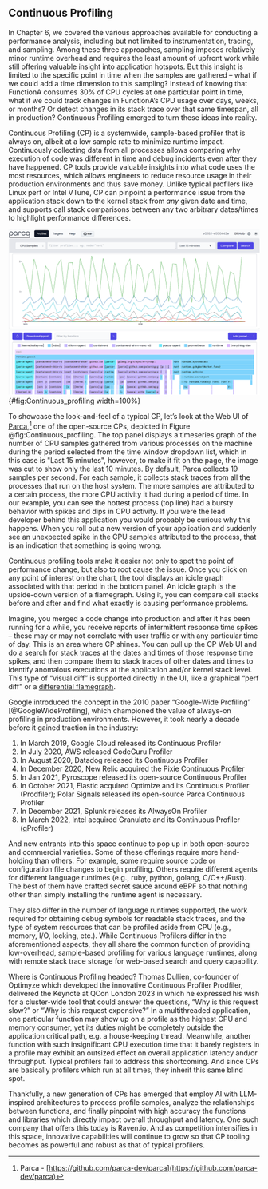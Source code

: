 ## Continuous Profiling

In Chapter 6, we covered the various approaches available for conducting a performance analysis, including but not limited to instrumentation, tracing, and sampling. Among these three approaches, sampling imposes relatively minor runtime overhead and requires the least amount of upfront work while still offering valuable insight into application hotspots. But this insight is limited to the specific point in time when the samples are gathered – what if we could add a time dimension to this sampling? Instead of knowing that FunctionA consumes 30% of CPU cycles at one particular point in time, what if we could track changes in FunctionA’s CPU usage over days, weeks, or months? Or detect changes in its stack trace over that same timespan, all in production? Continuous Profiling emerged to turn these ideas into reality.

Continuous Profiling (CP) is a systemwide, sample-based profiler that is always on, albeit at a low sample rate to minimize runtime impact. Continuously collecting data from all processes allows comparing why execution of code was different in time and debug incidents even after they have happened. CP tools provide valuable insights into what code uses the most resources, which allows engineers to reduce resource usage in their production environments and thus save money. Unlike typical profilers like Linux perf or Intel VTune, CP can pinpoint a performance issue from the application stack down to the kernel stack from *any* given date and time, and supports call stack comparisons between any two arbitrary dates/times to highlight performance differences.

![Screenshot of Parca Continuous Profiler Wb UI.](../../img/perf-tools/Continuous_profiling.png){#fig:Continuous_profiling width=100%}

To showcase the look-and-feel of a typical CP, let’s look at the Web UI of [Parca](https://github.com/parca-dev/parca),[^1] one of the open-source CPs, depicted in Figure @fig:Continuous_profiling. The top panel displays a timeseries graph of the number of CPU samples gathered from various processes on the machine during the period selected from the time window dropdown list, which in this case is "Last 15 minutes", however, to make it fit on the page, the image was cut to show only the last 10 minutes. By default, Parca collects 19 samples per second. For each sample, it collects stack traces from all the processes that run on the host system. The more samples are attributed to a certain process, the more CPU activity it had during a period of time. In our example, you can see the hottest process (top line) had a bursty behavior with spikes and dips in CPU activity. If you were the lead developer behind this application you would probably be curious why this happens. When you roll out a new version of your application and suddenly see an unexpected spike in the CPU samples attributed to the process, that is an indication that something is going wrong.

Continuous profiling tools make it easier not only to spot the point of performance change, but also to root cause the issue. Once you click on any point of interest on the chart, the tool displays an icicle graph associated with that period in the bottom panel. An icicle graph is the upside-down version of a flamegraph. Using it, you can compare call stacks before and after and find what exactly is causing performance problems.

Imagine, you merged a code change into production and after it has been running for a while, you receive reports of intermittent response time spikes – these may or may not correlate with user traffic or with any particular time of day. This is an area where CP shines. You can pull up the CP Web UI and do a search for stack traces at the dates and times of those response time spikes, and then compare them to stack traces of other dates and times to identify anomalous executions at the application and/or kernel stack level. This type of “visual diff” is supported directly in the UI, like a graphical “perf diff” or a [differential flamegraph](https://www.brendangregg.com/blog/2014-11-09/differential-flame-graphs.html).

Google introduced the concept in the 2010 paper “Google-Wide Profiling” [@GoogleWideProfiling], which championed the value of always-on profiling in production environments. However, it took nearly a decade before it gained traction in the industry:

1. In March 2019, Google Cloud released its Continuous Profiler
2. In July 2020, AWS released CodeGuru Profiler
3. In August 2020, Datadog released its Continuous Profiler
4. In December 2020, New Relic acquired the Pixie Continuous Profiler
5. In Jan 2021, Pyroscope released its open-source Continuous Profiler
6. In October 2021, Elastic acquired Optimize and its Continuous Profiler (Prodfiler); Polar Signals released its open-source Parca Continuous Profiler
7. In December 2021, Splunk releases its AlwaysOn Profiler
8. In March 2022, Intel acquired Granulate and its Continuous Profiler (gProfiler)

And new entrants into this space continue to pop up in both open-source and commercial varieties. Some of these offerings require more hand-holding than others. For example, some require source code or configuration file changes to begin profiling. Others require different agents for different language runtimes (e.g., ruby, python, golang, C/C++/Rust). The best of them have crafted secret sauce around eBPF so that nothing other than simply installing the runtime agent is necessary.

They also differ in the number of language runtimes supported, the work required for obtaining debug symbols for readable stack traces, and the type of system resources that can be profiled aside from CPU (e.g., memory, I/O, locking, etc.). While Continuous Profilers differ in the aforementioned aspects, they all share the common function of providing low-overhead, sample-based profiling for various language runtimes, along with remote stack trace storage for web-based search and query capability.

Where is Continuous Profiling headed? Thomas Dullien, co-founder of Optimyze which developed the innovative Continuous Profiler Prodfiler, delivered the Keynote at QCon London 2023 in which he expressed his wish for a cluster-wide tool that could answer the questions, “Why is this request slow?” or “Why is this request expensive?” In a multithreaded application, one particular function may show up on a profile as the highest CPU and memory consumer, yet its duties might be completely outside the application critical path, e.g. a house-keeping thread. Meanwhile, another function with such insignificant CPU execution time that it barely registers in a profile may exhibit an outsized effect on overall application latency and/or throughput. Typical profilers fail to address this shortcoming. And since CPs are basically profilers which run at all times, they inherit this same blind spot.

Thankfully, a new generation of CPs has emerged that employ AI with LLM-inspired architectures to process profile samples, analyze the relationships between functions, and finally pinpoint with high accuracy the functions and libraries which directly impact overall throughput and latency. One such company that offers this today is Raven.io. And as competition intensifies in this space, innovative capabilities will continue to grow so that CP tooling becomes as powerful and robust as that of typical profilers.

[^1]: Parca - [https://github.com/parca-dev/parca](https://github.com/parca-dev/parca)